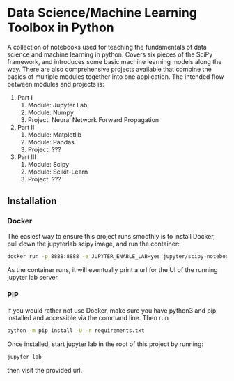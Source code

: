# Data Science/Machine Learning Toolbox in Python
A collection of notebooks used for teaching the fundamentals of data science and machine learning in python. Covers six pieces of the SciPy framework, and introduces some basic machine learning models along the way. There are also comprehensive projects available that combine the basics of multiple modules together into one application. The intended flow between modules and projects is:

1. Part I
    1. Module: Jupyter Lab
    2. Module: Numpy
    3. Project: Neural Network Forward Propagation
2. Part II
    1. Module: Matplotlib
    2. Module: Pandas
    3. Project: ???
3. Part III
    1. Module: Scipy
    2. Module: Scikit-Learn
    3. Project: ???

## Installation
### Docker
The easiest way to ensure this project runs smoothly is to install Docker, pull down the jupyterlab scipy image, and run the container:
```bash
docker run -p 8888:8888 -e JUPYTER_ENABLE_LAB=yes jupyter/scipy-notebook
```
As the container runs, it will eventually print a url for the UI of the running jupyter lab server.

### PIP
If you would rather not use Docker, make sure you have python3 and pip installed and accessible via the command line. Then run 

```bash
python -m pip install -U -r requirements.txt
```

Once installed, start jupyter lab in the root of this project by running:
```bash
jupyter lab
```
then visit the provided url.